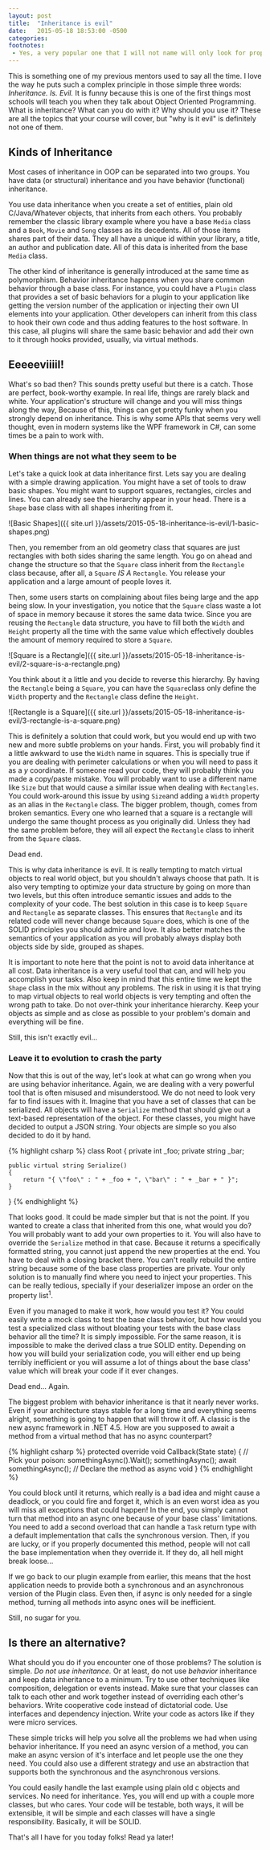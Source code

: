 ```yaml
---
layout: post
title:  "Inheritance is evil"
date:   2015-05-18 18:53:00 -0500
categories:
footnotes:
 - Yes, a very popular one that I will not name will only look for properties in alphabetical order. Trying to deserialize A, C, B, D will simply cause B to be skipped.
---
```


This is something one of my previous mentors used to say all the time. I love the way he puts such a complex principle in those simple three words: *Inheritance. Is. Evil.* It is funny because this is one of the first things most schools will teach you when they talk about Object Oriented Programming. What is inheritance? What can you do with it? Why should you use it? These are all the topics that your course will cover, but "why is it evil" is definitely not one of them.

## Kinds of Inheritance
Most cases of inheritance in OOP can be separated into two groups. You have data (or structural) inheritance and you have behavior (functional) inheritance.

You use data inheritance when you create a set of entities, plain old C/Java/Whatever objects, that inherits from each others. You probably remember the classic library example where you have a base `Media` class and a `Book`, `Movie` and `Song` classes as its decedents. All of those items shares part of their data. They all have a unique id within your library, a title, an author and publication date. All of this data is inherited from the base `Media` class.

The other kind of inheritance is generally introduced at the same time as polymorphism. Behavior inheritance happens when you share common behavior through a base class. For instance, you could have a `Plugin` class that provides a set of basic behaviors for a plugin to your application like getting the version number of the application or injecting their own UI elements into your application. Other developers can inherit from this class to hook their own code and thus adding features to the host software. In this case, all plugins will share the same basic behavior and add their own to it through hooks provided, usually, via virtual methods.

## Eeeeeviiiil!

What's so bad then? This sounds pretty useful but there is a catch. Those are perfect, book-worthy example. In real life, things are rarely black and white. Your application's structure will change and you will miss things along the way, Because of this, things can get pretty funky when you strongly depend on inheritance. This is why some APIs that seems very well thought, even in modern systems like the WPF framework in C#, can some times be a pain to work with.

### When things are not what they seem to be

Let's take a quick look at data inheritance first. Lets say you are dealing with a simple drawing application. You might have a set of tools to draw basic shapes. You might want to support squares, rectangles, circles and lines. You can already see the hierarchy appear in your head. There is a `Shape` base class with all shapes inheriting from it.

![Basic Shapes]({{ site.url }}/assets/2015-05-18-inheritance-is-evil/1-basic-shapes.png)

Then, you remember from an old geometry class that squares are just rectangles with both sides sharing the same length. You go on ahead and change the structure so that the `Square` class inherit from the `Rectangle` class because, after all, a `Square` *IS A* `Rectangle`. You release your application and a large amount of people loves it.

Then, some users starts on complaining about files being large and the app being slow. In your investigation, you notice that the `Square` class waste a lot of space in memory because it stores the same data twice. Since you are reusing the `Rectangle` data structure, you have to fill both the `Width` and `Height` property all the time with the same value which effectively doubles the amount of memory required to store a `Square`.

![Square is a Rectangle]({{ site.url }}/assets/2015-05-18-inheritance-is-evil/2-square-is-a-rectangle.png)

You think about it a little and you decide to reverse this hierarchy. By having the `Rectangle` being a `Square`, you can have the `Square`class only define the `Width` property and the `Rectangle` class define the `Height`.

![Rectangle is a Square]({{ site.url }}/assets/2015-05-18-inheritance-is-evil/3-rectangle-is-a-square.png)

This is definitely a solution that could work, but you would end up with two new and more subtle problems on your hands. First, you will probably find it a little awkward to use the `Width` name in squares. This is specially true if you are dealing with perimeter calculations or when you will need to pass it as a *y* coordinate. If someone read your code, they will probably think you made a copy/paste mistake. You will probably want to use a different name like `Size` but that would cause a similar issue when dealing with `Rectangles`. You could work-around this issue by using `Size`and adding a `Width` property as an alias in the `Rectangle` class. The bigger problem, though, comes from broken semantics. Every one who learned that a square is a rectangle will undergo the same thought process as you originally did. Unless they had the same problem before, they will all expect the `Rectangle` class to inherit from the `Square` class.

Dead end.

This is why data inheritance is evil. It is really tempting to match virtual objects to real world object, but you shouldn't always choose that path. It is also very tempting to optimize your data structure by going on more than two levels, but this often introduce semantic issues and adds to the complexity of your code. The best solution in this case is to keep `Square` and `Rectangle` as separate classes. This ensures that `Rectangle` and its related code will never change because `Square` does, which is one of the SOLID principles you should admire and love. It also better matches the semantics of your application as you will probably always display both objects side by side, grouped as shapes.

It is important to note here that the point is not to avoid data inheritance at all cost. Data inheritance is a very useful tool that can, and will help you accomplish your tasks. Also keep in mind that this entire time we kept the `Shape` class in the mix without any problems. The risk in using it is that trying to map virtual objects to real world objects is very tempting and often the wrong path to take. Do not over-think your inheritance hierarchy. Keep your objects as simple and as close as possible to your problem's domain and everything will be fine.

Still, this isn't exactly evil...

### Leave it to evolution to crash the party

Now that this is out of the way, let's look at what can go wrong when you are using behavior inheritance. Again, we are dealing with a very powerful tool that is often misused and misunderstood. We do not need to look very far to find issues with it. Imagine that you have a set of classes that can be serialized. All objects will have a `Serialize` method that should give out a text-based representation of the object. For these classes, you might have decided to output a JSON string. Your objects are simple so you also decided to do it by hand.

{% highlight csharp %}
class Root
{
    private int _foo;
    private string _bar;

    public virtual string Serialize()
    {
        return "{ \"foo\" : " + _foo + ", \"bar\" : " + _bar + " }";
    }
}
{% endhighlight %}

That looks good. It could be made simpler but that is not the point. If you wanted to create a class that inherited from this one, what would you do? You will probably want to add your own properties to it. You will also have to override the `Serialize` method in that case. Because it returns a specifically formatted string, you cannot just append the new properties at the end. You have to deal with a closing bracket there. You can't really rebuild the entire string because some of the base class properties are private. Your only solution is to manually find where you need to inject your properties. This can be really tedious, specially if your deserializer impose an order on the property list<sup>1</sup>.

Even if you managed to make it work, how would you test it? You could easily write a mock class to test the base class behavior, but how would you test a specialized class without bloating your tests with the base class behavior all the time? It is simply impossible. For the same reason, it is impossible to make the derived class a true SOLID entity. Depending on how you will build your serialization code, you will either end up being terribly inefficient or you will assume a lot of things about the base class' value which will break your code if it ever changes.

Dead end... Again.

The biggest problem with behavior inheritance is that it nearly never works. Even if your architecture stays stable for a long time and everything seems alright, something is going to happen that will throw it off. A classic is the new async framework in .NET 4.5. How are you supposed to await a method from a virtual method that has no async counterpart?

{% highlight csharp %}
protected override void Callback(State state)
{
    // Pick your poison:
    somethingAsync().Wait();
    somethingAsync();
    await somethingAsync(); // Declare the method as async void
}
{% endhighlight %}

You could block until it returns, which really is a bad idea and might cause a deadlock, or you could fire and forget it, which is an even worst idea as you will miss all exceptions that could happen! In the end, you simply cannot turn that method into an async one because of your base class' limitations. You need to add a second overload that can handle a `Task` return type with a default implementation that calls the synchronous version. Then, if you are lucky, or if you properly documented this method, people will not call the base implementation when they override it. If they do, all hell might break loose...

If we go back to our plugin example from earlier, this means that the host application needs to provide both a synchronous and an asynchronous version of the Plugin class. Even then, if async is only needed for a single method, turning all methods into async ones will be inefficient.

Still, no sugar for you.

## Is there an alternative?

What should you do if you encounter one of those problems? The solution is simple. *Do not use inheritance.* Or at least, do not use *behavior* inheritance and keep data inheritance to a minimum. Try to use other techniques like composition, delegation or events instead. Make sure that your classes can talk to each other and work together instead of overriding each other's behaviors. Write cooperative code instead of dictatorial code. Use interfaces and dependency injection. Write your code as actors like if they were micro services.

These simple tricks will help you solve all the problems we had when using behavior inheritance. If you need an async version of a method, you can make an async version of it's interface and let people use the one they need. You could also use a different strategy and use an abstraction that supports both the synchronous and the asynchronous versions.

You could easily handle the last example using plain old c objects and services. No need for inheritance. Yes, you will end up with a couple more classes, but who cares. Your code will be testable, both ways, it will be extensible, it will be simple and each classes will have a single responsibility. Basically, it will be SOLID.

That's all I have for you today folks! Read ya later!
